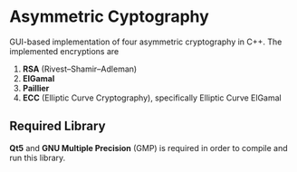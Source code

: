 # Asymmetric Cyptography
GUI-based implementation of four asymmetric cryptography in C++. The implemented encryptions are
1. **RSA** (Rivest–Shamir–Adleman)
2. **ElGamal**
3. **Paillier**
4. **ECC** (Elliptic Curve Cryptography), specifically Elliptic Curve ElGamal

## Required Library
**Qt5** and **GNU Multiple Precision** (GMP) is required in order to compile and run this library.
